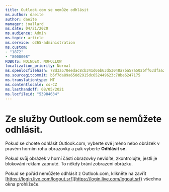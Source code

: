 ```yaml
---
title: Outlook.com se nemůže odhlásit
ms.author: daeite
author: daeite
manager: joallard
ms.date: 04/21/2020
ms.audience: Admin
ms.topic: article
ms.service: o365-administration
ms.custom:
- "1872"
- "8000008"
ROBOTS: NOINDEX, NOFOLLOW
localization_priority: Normal
ms.openlocfilehash: 78d3a570eedac8cb341d66b63d53048a7ba57a502bff63dfaa2148e087390289
ms.sourcegitcommit: b5f7da89a650d2915dc652449623c78be6247175
ms.translationtype: MT
ms.contentlocale: cs-CZ
ms.lasthandoff: 08/05/2021
ms.locfileid: "53984634"
---
```

# <a name="unable-to-sign-out-of-outlookcom"></a>Ze služby Outlook.com se nemůžete odhlásit.

Pokud se chcete odhlásit Outlook.com, vyberte své jméno nebo obrázek v pravém horním rohu obrazovky a pak vyberte **Odhlásit se.**

Pokud svůj obrázek v horní části obrazovky nevidíte, zkontrolujte, jestli je blokování reklam zapnuté. To někdy brání zobrazení obrázku.

Pokud se pořád nemůžete odhlásit z Outlook.com, klikněte na zavřít [https://login.live.com/logout.srf](https://login.live.com/logout.srf) všechna okna prohlížeče.